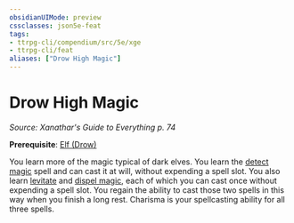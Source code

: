 ```yaml
---
obsidianUIMode: preview
cssclasses: json5e-feat
tags:
- ttrpg-cli/compendium/src/5e/xge
- ttrpg-cli/feat
aliases: ["Drow High Magic"]
---
```

# Drow High Magic
*Source: Xanathar's Guide to Everything p. 74*  

**Prerequisite**: [Elf (Drow)](3-Mechanics/CLI/races/elf-drow.md)

You learn more of the magic typical of dark elves. You learn the [detect magic](3-Mechanics/CLI/spells/detect-magic.md) spell and can cast it at will, without expending a spell slot. You also learn [levitate](3-Mechanics/CLI/spells/levitate.md) and [dispel magic](3-Mechanics/CLI/spells/dispel-magic.md), each of which you can cast once without expending a spell slot. You regain the ability to cast those two spells in this way when you finish a long rest. Charisma is your spellcasting ability for all three spells.